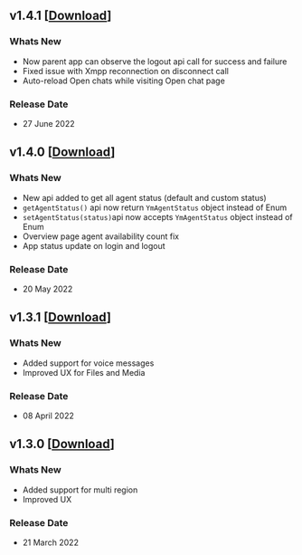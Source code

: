 ## v1.4.1 [[Download](https://firebasestorage.googleapis.com/v0/b/ym-mobile-app.appspot.com/o/android-agent-sdk%2FYellowInbox_v1.4.1.aar?alt=media&token=0eb11098-b2f0-4c81-b4c5-75f4a1807ef9)]
### Whats New
  - Now parent app can observe the logout api call for success and failure
  - Fixed issue with Xmpp reconnection on disconnect call
  - Auto-reload Open chats while visiting Open chat page
### Release Date
  - 27 June 2022


## v1.4.0 [[Download](https://firebasestorage.googleapis.com/v0/b/ym-mobile-app.appspot.com/o/android-agent-sdk%2FYellowInbox_v1.4.0.aar?alt=media&token=e6d7495a-0f22-472d-bb6d-c150cbedd9c9)]
### Whats New
  - New api added to get all agent status (default and custom status)
  - `getAgentStatus()` api now return `YmAgentStatus` object instead of Enum
  - `setAgentStatus(status)`api now accepts `YmAgentStatus` object instead of Enum
  - Overview page agent availability count fix
  - App status update on login and logout
### Release Date
  - 20 May 2022


## v1.3.1 [[Download](https://firebasestorage.googleapis.com/v0/b/ym-mobile-app.appspot.com/o/android-agent-sdk%2FYellowInbox_v1.3.1.aar?alt=media&token=c18d82b5-0c73-4632-9d2e-7c4dfe6f8968)]
### Whats New
  - Added support for voice messages
  - Improved UX for Files and Media
### Release Date
  - 08 April 2022



## v1.3.0 [[Download](https://firebasestorage.googleapis.com/v0/b/ym-mobile-app.appspot.com/o/android-agent-sdk%2FYellowInbox_v1.3.0.aar?alt=media&token=c10354dc-dc69-4acf-b55f-a63f68974d66)]
### Whats New
  - Added support for multi region
  - Improved UX
### Release Date
  - 21 March 2022
